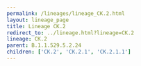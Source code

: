 ```yaml
---
permalink: /lineages/lineage_CK.2.html
layout: lineage_page
title: Lineage CK.2
redirect_to: ../lineage.html?lineage=CK.2
lineage: CK.2
parent: B.1.1.529.5.2.24
children: ['CK.2', 'CK.2.1', 'CK.2.1.1']
---
```

